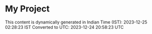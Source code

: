 # My Project

This content is dynamically generated in Indian Time (IST): 2023-12-25 02:28:23 IST
Converted to UTC: 2023-12-24 20:58:23 UTC
